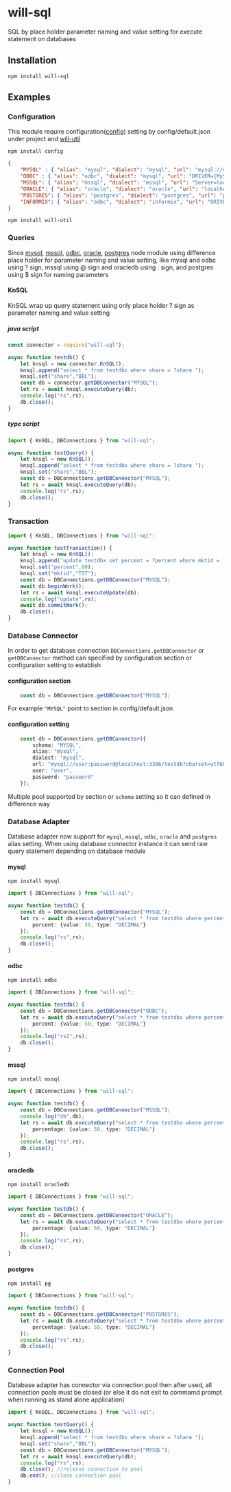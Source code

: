 # will-sql

SQL by place holder parameter naming and value setting for execute statement on databases

## Installation

    npm install will-sql

## Examples

### Configuration

This module require configuration([config](https://www.npmjs.com/package/config)) setting by config/default.json under project and [will-util](https://www.npmjs.com/package/will-util)

    npm install config

```json
{
    "MYSQL" : { "alias": "mysql", "dialect": "mysql", "url": "mysql://user:password@localhost:3306/testdb?charset=utf8&connectionLimit=10", "user": "user", "password": "password" },
    "ODBC" : { "alias": "odbc", "dialect": "mysql", "url": "DRIVER={MySQL ODBC 5.3 Unicode Driver};SERVER=localhost;DATABASE=testdb;HOST=localhost;PORT=3306;UID=user;PWD=password;", "user": "user", "password": "password" },
    "MSSQL": { "alias": "mssql", "dialect": "mssql", "url": "Server=localhost,1433;Database=testdb;User Id=user;Password=password;Encrypt=false;Trusted_Connection=Yes;", "user": "user", "password": "password" },
    "ORACLE": { "alias": "oracle", "dialect": "oracle", "url": "localhost:1521/ORCLCDB.localdomain", "user": "user", "password": "password" },
    "POSTGRES": { "alias": "postgres", "dialect": "postgres", "url": "postgresql://user:password@localhost:5432/testdb", "user": "user", "password": "password" },
    "INFORMIX": { "alias": "odbc", "dialect": "informix", "url": "DRIVER={IBM INFORMIX ODBC DRIVER (64-bit)};SERVER=online_localhost;DATABASE=refdb;HOST=localhost;SERVICE=9088;UID=user;PWD=password;CLIENT_LOCALE=th_th.thai620;DB_LOCALE=th_th.thai620;", "user": "user", "password":"password" }
}
```
    npm install will-util

### Queries
Since [mysql](https://www.npmjs.com/package/mysql), [mssql](https://www.npmjs.com/package/mssql), [odbc](https://www.npmjs.com/package/odbc), [oracle](https://www.npmjs.com/package/oracledb), [postgres](https://www.npmjs.com/package/pg) node module using difference place holder for parameter
naming and value setting, like mysql and odbc using ? sign, mssql using @ sign and oracledb using : sign, and postgres using $ sign for naming parameters

#### KnSQL
KnSQL wrap up query statement using only place holder ? sign as parameter naming and value setting

##### java script
```javascript
const connector = require("will-sql");

async function testdb() {
    let knsql = new connector.KnSQL();
    knsql.append("select * from testdbx where share = ?share ");
    knsql.set("share","BBL");
    const db = connector.getDBConnector("MYSQL");
    let rs = await knsql.executeQuery(db);
    console.log("rs",rs);
    db.close();
}
```

##### type script
```typescript
import { KnSQL, DBConnections } from "will-sql";

async function testQuery() {
    let knsql = new KnSQL();
    knsql.append("select * from testdbx where share = ?share ");
    knsql.set("share","BBL");
    const db = DBConnections.getDBConnector("MYSQL");
    let rs = await knsql.executeQuery(db);
    console.log("rs",rs);
    db.close();
}
```

### Transaction

```typescript
import { KnSQL, DBConnections } from "will-sql";

async function testTransaction() {
    let knsql = new KnSQL();
    knsql.append("update testdbx set percent = ?percent where mktid = ?mktid ");
    knsql.set("percent",60);
    knsql.set("mktid","TST");
    const db = DBConnections.getDBConnector("MYSQL");
    await db.beginWork();
    let rs = await knsql.executeUpdate(db);
    console.log("update",rs);
    await db.commitWork();
    db.close();
}
```

### Database Connector
In order to get database connection `DBConnections.getDBConnector` or `getDBConnector` method can specified by configuration section or configuration setting to establish

#### configuration section

```typescript
    const db = DBConnections.getDBConnector("MYSQL");
```
For example `"MYSQL"` point to section in config/default.json

#### configuration setting

```typescript
    const db = DBConnections.getDBConnector({
        schema: "MYSQL", 
        alias: "mysql", 
        dialect: "mysql", 
        url: "mysql://user:password@localhost:3306/testdb?charset=utf8&connectionLimit=10", 
        user: "user", 
        password: "password"
    });
```
Multiple pool supported by section or `schema` setting so it can defined in difference way 

### Database Adapter
Database adapter now support for `mysql`, `mssql`, `odbc`, `oracle` and `postgres` alias setting. When using database connector instance it can send raw query statement depending on database module

#### mysql

    npm install mysql

```typescript
import { DBConnections } from "will-sql";

async function testdb() {
    const db = DBConnections.getDBConnector("MYSQL");
    let rs = await db.executeQuery("select * from testdbx where percent > ? ",{ 
        percent: {value: 50, type: "DECIMAL"} 
    });
    console.log("rs",rs);
    db.close();
}
```
#### odbc

    npm install odbc

```typescript
import { DBConnections } from "will-sql";

async function testdb() {
    const db = DBConnections.getDBConnector("ODBC");
    let rs = await db.executeQuery("select * from testdbx where percent > ? ",{ 
        percent: {value: 50, type: "DECIMAL"} 
    });
    console.log("rs2",rs);
    db.close();
}
```
#### mssql

    npm install mssql

```typescript
import { DBConnections } from "will-sql";

async function testdb() {
    const db = DBConnections.getDBConnector("MSSQL");
    console.log("db",db);
    let rs = await db.executeQuery("select * from testdbx where percentage > @percentage ",{ 
        percentage: {value: 50, type: "DECIMAL"} 
    });
    console.log("rs",rs);
    db.close();
}
```
#### oracledb

    npm install oracledb

```typescript
import { DBConnections } from "will-sql";

async function testdb() {
    const db = DBConnections.getDBConnector("ORACLE");
    let rs = await db.executeQuery("select * from testdbx where percentage > :percentage ",{ 
        percentage: {value: 50, type: "DECIMAL"} 
    });
    console.log("rs",rs);
    db.close();
}
```
#### postgres

    npm install pg

```typescript
import { DBConnections } from "will-sql";

async function testdb() {
    const db = DBConnections.getDBConnector("POSTGRES");
    let rs = await db.executeQuery("select * from testdbx where percentage > $1 ",{ 
        percentage: {value: 50, type: "DECIMAL"} 
    });
    console.log("rs",rs);
    db.close();
}
```

### Connection Pool
Database adapter has connector via connection pool then after used, all connection pools must be closed (or else it do not exit to commamd prompt when running as stand alone application)

```typescript
import { KnSQL, DBConnections } from "will-sql";

async function testQuery() {
    let knsql = new KnSQL();
    knsql.append("select * from testdbx where share = ?share ");
    knsql.set("share","BBL");
    const db = DBConnections.getDBConnector("MYSQL");
    let rs = await knsql.executeQuery(db);
    console.log("rs",rs);
    db.close(); //release connection to pool
    db.end(); //close connection pool
}
```
